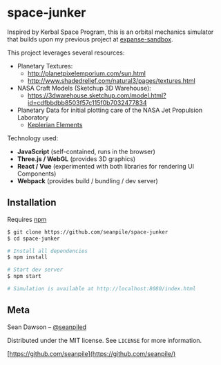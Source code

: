 # space-junker

Inspired by Kerbal Space Program, this is an orbital mechanics simulator that builds upon my previous project at [expanse-sandbox](https://github.com/seanpile/expanse-sandbox).

This project leverages several resources:

* Planetary Textures:
  * http://planetpixelemporium.com/sun.html
  * http://www.shadedrelief.com/natural3/pages/textures.html
* NASA Craft Models (Sketchup 3D Warehouse):
  * https://3dwarehouse.sketchup.com/model.html?id=cdfbbdbb8503f57c115f0b7032477834
* Planetary Data for initial plotting care of the NASA Jet Propulsion Laboratory
  * [Keplerian Elements](http://ssd.jpl.nasa.gov/?planet_pos)

Technology used:

* **JavaScript** (self-contained, runs in the browser)
* **Three.js / WebGL** (provides 3D graphics)
* **React / Vue** (experimented with both libraries for rendering UI Components)
* **Webpack** (provides build / bundling / dev server)

## Installation

Requires [npm](http://blog.npmjs.org/post/85484771375/how-to-install-npm)

```sh
$ git clone https://github.com/seanpile/space-junker
$ cd space-junker

# Install all dependencies
$ npm install

# Start dev server
$ npm start

# Simulation is available at http://localhost:8080/index.html
```

## Meta

Sean Dawson – [@seanpiled](https://twitter.com/seanpiled)

Distributed under the MIT license. See ``LICENSE`` for more information.

[https://github.com/seanpile](https://github.com/seanpile/)
